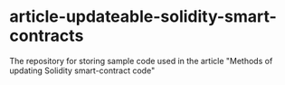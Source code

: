 # article-updateable-solidity-smart-contracts
The repository for storing sample code used in the article "Methods of updating Solidity smart-contract code"
